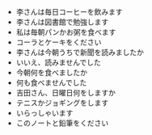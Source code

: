 * 李さんは毎日コーヒーを飲みます
* 李さんは図書館で勉強します
* 私は毎朝パンかお粥を食べます
* コーラとケーキをください
* 李さんは今朝うちで新聞を読みましたか
* いいえ、読みませんでした
* 今朝何を食べましたか
* 何も食べませんでした
* 吉田さん、日曜日何をしますか
* テニスかジョギングをします
* いらっしゃいます
* このノートと鉛筆をください
